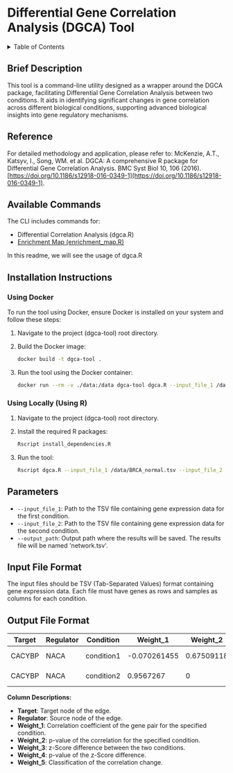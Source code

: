 # Differential Gene Correlation Analysis (DGCA) Tool

<details>
<summary>Table of Contents</summary>

- [Brief Description](#brief-description)
- [Reference](#reference)
- [Available Commands](#available-commands)
- [Installation Instructions](#installation-instructions)
  - [Using Docker](#using-docker)
  - [Using Locally](#using-locally)
- [Parameters](#parameters)
- [Input File Format](#input-file-format)
- [Output File Format](#output-file-format)

</details>

## Brief Description
This tool is a command-line utility designed as a wrapper around the DGCA package, facilitating Differential Gene Correlation Analysis between two conditions. It aids in identifying significant changes in gene correlation across different biological conditions, supporting advanced biological insights into gene regulatory mechanisms.

## Reference
For detailed methodology and application, please refer to:
McKenzie, A.T., Katsyv, I., Song, WM. et al. DGCA: A comprehensive R package for Differential Gene Correlation Analysis. BMC Syst Biol 10, 106 (2016). [https://doi.org/10.1186/s12918-016-0349-1](https://doi.org/10.1186/s12918-016-0349-1).

## Available Commands
The CLI includes commands for:
- Differential Correlation Analysis (dgca.R)
- [Enrichment Map (enrichment_map.R)](downstream_analysis/enrichment-map.md)

In this readme, we will see the usage of dgca.R

## Installation Instructions

### Using Docker
To run the tool using Docker, ensure Docker is installed on your system and follow these steps:

1. Navigate to the project (dgca-tool) root directory.

2. Build the Docker image:
   ```bash
   docker build -t dgca-tool .
   ```
3. Run the tool using the Docker container:
   ```bash
   docker run --rm -v ./data:/data dgca-tool dgca.R --input_file_1 /data/BRCA_normal.tsv --input_file_2 /data/BRCA_tumor.tsv --output_path /data
   ```

### Using Locally (Using R)
1. Navigate to the project (dgca-tool) root directory.

2. Install the required R packages:
   ```bash
   Rscript install_dependencies.R
   ```
3. Run the tool:
   ```bash
   Rscript dgca.R --input_file_1 /data/BRCA_normal.tsv --input_file_2 /data/BRCA_tumor.tsv --output_path ./data
   ```

## Parameters
- `--input_file_1`: Path to the TSV file containing gene expression data for the first condition.
- `--input_file_2`: Path to the TSV file containing gene expression data for the second condition.
- `--output_path`: Output path where the results will be saved. The results file will be named 'network.tsv'.

## Input File Format
The input files should be TSV (Tab-Separated Values) format containing gene expression data. Each file must have genes as rows and samples as columns for each condition.

## Output File Format
| Target  | Regulator | Condition    | Weight_1      | Weight_2   | Weight_3     | Weight_4     | Weight_5 |
|---------|-----------|--------------|---------------|------------|--------------|--------------|----------|
| CACYBP  | NACA      | condition1   | -0.070261455  | 0.67509118 | 1.100991e-24 | 1.100991e-24 | 0/+      |
| CACYBP  | NACA      | condition2   | 0.9567267     | 0          | 1.100991e-24 | 1.100991e-24 | 0/+      |

**Column Descriptions:**
- **Target**: Target node of the edge.
- **Regulator**: Source node of the edge.
- **Weight_1**: Correlation coefficient of the gene pair for the specified condition.
- **Weight_2**: p-value of the correlation for the specified condition.
- **Weight_3**: z-Score difference between the two conditions.
- **Weight_4**: p-value of the z-Score difference.
- **Weight_5**: Classification of the correlation change.